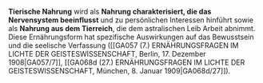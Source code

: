 
**Tierische Nahrung** wird als **Nahrung charakterisiert, die das Nervensystem beeinflusst** und zu persönlichen Interessen hinführt sowie als **Nahrung aus dem Tierreich**, die dem astralischen Leib Arbeit abnimmt. Diese Ernährungsform hat spezifische Auswirkungen auf das Bewusstsein und die seelische Verfassung ([[GA057 (7.) ERNÄHRUNGSFRAGEN IM LICHTE DER GEISTESWISSENSCHAFT, Berlin, 17. Dezember 1908|GA057/7]], [[GA068d (27.) ERNÄHRUNGSFRAGEN IM LICHTE DER GEISTESWISSENSCHAFT, München, 8. Januar 1909|GA068d/27]]).
